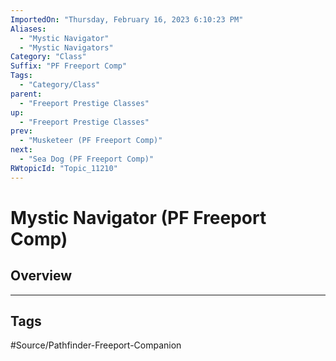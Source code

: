 ```yaml
---
ImportedOn: "Thursday, February 16, 2023 6:10:23 PM"
Aliases:
  - "Mystic Navigator"
  - "Mystic Navigators"
Category: "Class"
Suffix: "PF Freeport Comp"
Tags:
  - "Category/Class"
parent:
  - "Freeport Prestige Classes"
up:
  - "Freeport Prestige Classes"
prev:
  - "Musketeer (PF Freeport Comp)"
next:
  - "Sea Dog (PF Freeport Comp)"
RWtopicId: "Topic_11210"
---
```

# Mystic Navigator (PF Freeport Comp)
## Overview

---
## Tags
#Source/Pathfinder-Freeport-Companion

